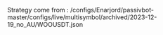 Strategy come from : /configs/Enarjord/passivbot-master/configs/live/multisymbol/archived/2023-12-19_no_AU/WOOUSDT.json